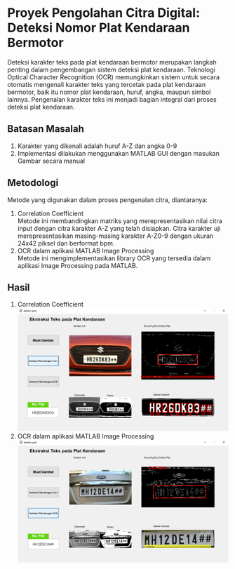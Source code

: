# Proyek Pengolahan Citra Digital: Deteksi Nomor Plat Kendaraan Bermotor

Deteksi karakter teks pada plat kendaraan bermotor merupakan langkah penting dalam pengembangan sistem deteksi plat kendaraan. Teknologi Optical Character Recognition (OCR) memungkinkan sistem untuk secara otomatis mengenali karakter teks yang tercetak pada plat kendaraan bermotor, baik itu nomor plat kendaraan, huruf, angka, maupun simbol lainnya. Pengenalan karakter teks ini menjadi bagian integral dari proses deteksi plat kendaraan.

## Batasan Masalah
1.  Karakter yang dikenali adalah huruf A-Z dan angka 0-9
2.  Implementasi dilakukan menggunakan MATLAB GUI dengan masukan Gambar secara manual

## Metodologi
Metode yang digunakan dalam proses pengenalan citra, diantaranya:
1.  Correlation Coefficient<br />
Metode ini membandingkan matriks yang merepresentasikan nilai citra input dengan citra karakter A-Z yang telah disiapkan. Citra karakter uji merepresentasikan masing-masing karakter A-Z0-9 dengan ukuran 24x42 piksel dan berformat bpm. 
2.  OCR dalam aplikasi MATLAB Image Processing<br />
Metode ini mengimplementasikan library OCR yang tersedia dalam aplikasi Image Processing pada MATLAB.

## Hasil
1.  Correlation Coefficient<br />
![](Assets/plat_corr.PNG)
2.  OCR dalam aplikasi MATLAB Image Processing<br />
![](Assets/plat_ocr.PNG)